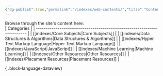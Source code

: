 ```yaml
---
{"dg-publish":true,"permalink":"/indexes/web-contents/","title":"Contents","dgShowLocalGraph":true,"dgEnableSearch":true}
---
```


Browse through the site's content here:
<br>
| Categories                                                                |
| ------------------------------------------------------------------------- |
| [[indexes/Core Subjects\|Core Subjects]]                               |
| [[indexes/Data Structures & Algorithms\|Data Structures & Algorithms]] |
| [[indexes/Hyper Text Markup Language\|Hyper Text Markup Language]]     |
| [[indexes/JavaScript\|JavaScript]]                                     |
| [[indexes/Machine Learning\|Machine Learning]]                         |
| [[indexes/Other Resources\|Other Resources]]                           |
| [[indexes/Placement Resources\|Placement Resources]]                   |

{ .block-language-dataview}
